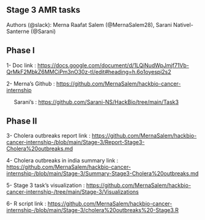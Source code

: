<!--StartFragment-->

##                    Stage 3 AMR tasks

Authors (@slack): Merna Raafat Salem (@MernaSalem28), Sarani Nativel-Santerne (@Sarani)


## Phase I

1- Doc link : <https://docs.google.com/document/d/1LQiNudWpJmjf71Vb-QrMkF2MbkZ6MMCiPm3nO30z-tI/edit#heading=h.6o1oyespi2s2>

2- Merna’s Github : <https://github.com/MernaSalem/hackbio-cancer-internship>

     Sarani’s : <https://github.com/Sarani-NS/HackBio/tree/main/Task3>


## Phase II

3- Cholera outbreaks report link : <https://github.com/MernaSalem/hackbio-cancer-internship-/blob/main/Stage-3/Report-Stage3-Cholera%20outbreaks.md>

4- Cholera outbreaks in india summary link : <https://github.com/MernaSalem/hackbio-cancer-internship-/blob/main/Stage-3/Summary-Stage3-Cholera%20outbreaks.md>

5- Stage 3 task’s visualization : <https://github.com/MernaSalem/hackbio-cancer-internship-/tree/main/Stage-3/Visualizations>

6- R script link : <https://github.com/MernaSalem/hackbio-cancer-internship-/blob/main/Stage-3/cholera%20outbreaks%20-Stage3.R>



<!--EndFragment-->
